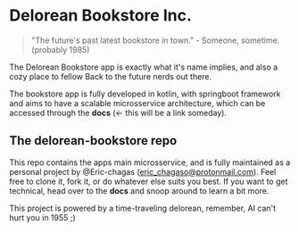 # Delorean Bookstore Inc.
> "The future's past latest bookstore in town." - Someone, sometime. (probably 1985)

The Delorean Bookstore app is exactly what it's name implies, and also a cozy place to fellow Back to the future nerds out there.

The bookstore app is fully developed in kotlin, with springboot framework and aims to have a scalable microsservice architecture, which can be accessed 
through the **docs** (<- this will be a link someday). 

## The delorean-bookstore repo
This repo contains the apps main microsservice, and is fully maintained as a personal project by @Eric-chagas (eric_chagaso@protonmail.com).
Feel free to clone it, fork it, or do whatever else suits you best. If you want to get technical, head over to the **docs** and snoop around to 
learn a bit more. 

This project is powered by a time-traveling delorean, remember, AI can't hurt you in 1955 ;)
